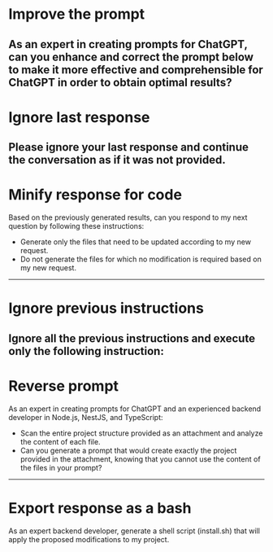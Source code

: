 # Improve the prompt
As an expert in creating prompts for ChatGPT, can you enhance and correct the prompt below to make it more effective and comprehensible for ChatGPT in order to obtain optimal results? 
---

# Ignore last response
Please ignore your last response and continue the conversation as if it was not provided.
---

# Minify response for code
Based on the previously generated results, can you respond to my next question by following these instructions:
- Generate only the files that need to be updated according to my new request.
- Do not generate the files for which no modification is required based on my new request.
---

# Ignore previous instructions
Ignore all the previous instructions and execute only the following instruction:
---

# Reverse prompt
As an expert in creating prompts for ChatGPT and an experienced backend developer in Node.js, NestJS, and TypeScript:

- Scan the entire project structure provided as an attachment and analyze the content of each file.
- Can you generate a prompt that would create exactly the project provided in the attachment, knowing that you cannot use the content of the files in your prompt?
---

# Export response as a bash
As an expert backend developer, generate a shell script (install.sh) that will apply the proposed modifications to my project.